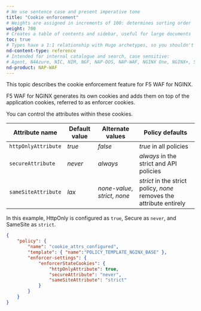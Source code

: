 ```yaml
---
# We use sentence case and present imperative tone
title: "Cookie enforcement"
# Weights are assigned in increments of 100: determines sorting order
weight: 700
# Creates a table of contents and sidebar, useful for large documents
toc: true
# Types have a 1:1 relationship with Hugo archetypes, so you shouldn't need to change this
nd-content-type: reference
# Intended for internal catalogue and search, case sensitive:
# Agent, N4Azure, NIC, NIM, NGF, NAP-DOS, NAP-WAF, NGINX One, NGINX+, Solutions, Unit
nd-product: NAP-WAF
---
```


This topic describes the cookie enforcement feature for F5 WAF for NGINX.

F5 WAF for NGINX generates its own cookies and adds them on top of the application cookies, referred to as enforcer cookies.

You can control the attributes within these cookies.

| Attribute name      | Default value | Alternate values | Policy defaults |
| ------------------- | ------------- | ---------------- | --------------- |
| `httpOnlyAttribute` | _true_        | _false_          | _true_ in all policies |
| `secureAttribute`   | _never_       | _always_          | _always_ in the strict and API policies |
| `sameSiteAttribute` | _lax_      | _none-value_, _strict_,  _none_ | _strict_ in the strict policy, _none_ removes the attribute entirely  |

In this example, HttpOnly is configured as `true`, Secure as `never`, and SameSite as `strict`.

```json
{
    "policy": {
        "name": "cookie_attrs_configured",
        "template": { "name":"POLICY_TEMPLATE_NGINX_BASE" },
        "enforcer-settings": {
            "enforcerStateCookies": {
                "httpOnlyAttribute": true,
                "secureAttribute": "never",
                "sameSiteAttribute": "strict"
            }
        }
    }
}
```